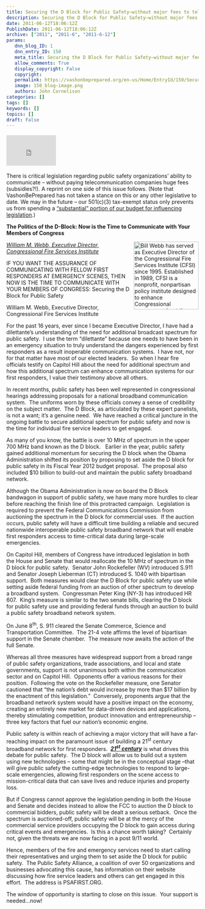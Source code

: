 ```yaml
---
title: Securing the D Block for Public Safety–without major fees to telecommunication companies
description: Securing the D Block for Public Safety–without major fees to telecommunication companies
date: 2011-06-12T18:06:12Z
PublishDate: 2011-06-12T18:06:12Z
archive: ["2011", "2011-6", "2011-6-12"]
params:
   dnn_blog_ID: 1
   dnn_entry_ID: 150
   meta_title: Securing the D Block for Public Safety–without major fees to telecommunication companies
   allow_comments: True
   display_copyright: False
   copyright: 
   permalink: https://vashonbeprepared.org/en-us/Home/EntryId/150/Securing-the-D-Block-for-Public-Safety-ndash-without-major-fees-to-telecommunication-companies
   image: 150_blog-image.png
   authors: John Cornelison
categories: []
tags: []
keywords: []
topics: []
draft: False
---
```


<div class="wlWriterHeaderFooter" style="float:none; margin:0px; padding:4px 0px 4px 0px;"><iframe src="http://www.facebook.com/widgets/like.php?href=http://vashoneoc.org/Blogs/VashonPreparedness/tabid/164/EntryId/150/Securing-the-D-Block-for-Public-Safety-ndash-without-major-fees-to-telecommunication-companies.aspx" scrolling="no" frameborder="0" style="border:none; width:130px; height:80px"></iframe></div><p>There is critical legislation regarding public safety organizations’ ability to communicate – without paying telecommunication companies huge fees (subsidies?!). A reprint on one side of this issue follows. (Note that VashonBePrepared has not taken a stance on this or any other legislative to date. We may in the future – our 501(c)(3) tax-exempt status only prevents us from spending a <a href="http://www.asaecenter.org/Resources/whitepaperdetail.cfm?ItemNumber=12202" target="_blank">“substantial” portion of our budget for influencing legislation</a>.)</p>  <p><b>The Politics of the D-Block: Now is the Time to Communicate with Your Members of Congress</b></p>  <p><img style="margin: 0px 0px 5px 5px; display: inline; float: right" title="Bill Webb has served as Executive Director of the Congressional Fire Services Institute (CFSI) since 1995. Established in 1989, CFSI is a nonprofit, nonpartisan policy institute designed to enhance Congressional awareness about the concerns and needs of the fire and emergency services. In his capacity, Bill works closely with members of Congress and fire service leaders on developing federal legislation to improve the readiness of our nation&#39;s fire and emergency services. " border="0" alt="Bill Webb has served as Executive Director of the Congressional Fire Services Institute (CFSI) since 1995. Established in 1989, CFSI is a nonprofit, nonpartisan policy institute designed to enhance Congressional awareness about the concerns and needs of the fire and emergency services. In his capacity, Bill works closely with members of Congress and fire service leaders on developing federal legislation to improve the readiness of our nation&#39;s fire and emergency services. " align="right" src="http://www.dailydispatch.com/assets/customlist/Authors_PhotoURL_43.jpg" width="170" height="178" /><i><a href="http://www.dailydispatch.com/columns/authors/William.M.Webb.Executive.Director.Congressional.Fire.Services.Institute.aspx">William M. Webb, Executive Director, Congressional Fire Services Institute</a></i><i> </i></p>  <p>IF YOU WANT THE ASSURANCE OF COMMUNICATING WITH FELLOW FIRST RESPONDERS AT EMERGENCY SCENES, THEN NOW IS THE TIME TO COMMUNICATE WITH YOUR MEMBERS OF CONGRESS: Securing the D Block for Public Safety</p>  <p>William M. Webb, Executive Director, Congressional Fire Services Institute</p>  <p>For the past 16 years, ever since I became Executive Director, I have had a dilettante’s understanding of the need for additional broadcast spectrum for public safety.&#160; I use the term “dilettante” because one needs to have been in an emergency situation to truly understand the dangers experienced by first responders as a result inoperable communication systems.&#160; I have not, nor for that matter have most of our elected leaders.&#160; So when I hear fire officials testify on Capitol Hill about the need for additional spectrum and how this additional spectrum can enhance communication systems for our first responders, I value their testimony above all others.</p>  <p>In recent months, public safety has been well represented in congressional hearings addressing proposals for a national broadband communication system.&#160; The uniforms worn by these officials convey a sense of credibility on the subject matter.&#160; The D Block, as articulated by these expert panelists, is not a want; it’s a genuine need.&#160; We have reached a critical juncture in the ongoing battle to secure additional spectrum for public safety and now is the time for individual fire service leaders to get engaged.</p>  <p>As many of you know, the battle is over 10 MHz of spectrum in the upper 700 MHz band known as the D block.&#160;&#160; Earlier in the year, public safety gained additional momentum for securing the D block when the Obama Administration shifted its position by proposing to set aside the D block for public safety in its Fiscal Year 2012 budget proposal.&#160; The proposal also included $10 billion to build-out and maintain the public safety broadband network. </p>  <p>Although the Obama Administration is now on board the D Block bandwagon in support of public safety, we have many more hurdles to clear before reaching the finish line of this protracted campaign.&#160; Legislation is required to prevent the Federal Communications Commission from auctioning the spectrum in the D block for commercial uses.&#160; If the auction occurs, public safety will have a difficult time building a reliable and secured nationwide interoperable public safety broadband network that will enable first responders access to time-critical data during large-scale emergencies.</p>  <p>On Capitol Hill, members of Congress have introduced legislation in both the House and Senate that would reallocate the 10 MHz of spectrum in the D block for public safety.&#160; Senator John Rockefeller (WV) introduced S.911 and Senator Joseph Lieberman (CT) introduced S. 1040 with bipartisan support.&#160; Both measures would clear the D Block for public safety use while setting aside federal funding from an auction of other spectrum to develop a broadband system.&#160; Congressman Peter King (NY-3) has introduced HR 607.&#160; King’s measure is similar to the two senate bills, clearing the D block for public safety use and providing federal funds through an auction to build a public safety broadband network system.</p>  <p>On June 8<sup>th</sup>, S. 911 cleared the Senate Commerce, Science and Transportation Committee.&#160; The 21-4 vote affirms the level of bipartisan support in the Senate chamber.&#160; The measure now awaits the action of the full Senate. </p>  <p>Whereas all three measures have widespread support from a broad range of public safety organizations, trade associations, and local and state governments, support is not unanimous both within the communication sector and on Capitol Hill.&#160; Opponents offer a various reasons for their position.&#160; Following the vote on the Rockefeller measure, one Senator cautioned that “the nation’s debt would increase by more than $17 billion by the enactment of this legislation.”&#160; Conversely, proponents argue that the broadband network system would have a positive impact on the economy, creating an entirely new market for data-driven devices and applications, thereby stimulating competition, product innovation and entrepreneurship – three key factors that fuel our nation’s economic engine. </p>  <p>Public safety is within reach of achieving a major victory that will have a far-reaching impact on the paramount issue of building a 21<sup>st</sup> century broadband network for first responders.&#160; <b><i><u>21<sup>st</sup> century</u></i></b> is what drives this debate for public safety.&#160; The D block will allow us to build out a system using new technologies – some that might be in the conceptual stage –that will give public safety the cutting-edge technologies to respond to large-scale emergencies, allowing first responders on the scene access to mission-critical data that can save lives and reduce injuries and property loss.</p>  <p>But if Congress cannot approve the legislation pending in both the House and Senate and decides instead to allow the FCC to auction the D block to commercial bidders, public safety will be dealt a serious setback.&#160; Once the spectrum is auctioned-off, public safety will be at the mercy of the commercial service providers occupying the D block to gain access during critical events and emergencies.&#160; Is this a chance worth taking?&#160; Certainly not, given the threats we are now facing in a post 9/11 world.</p>  <p>Hence, members of the fire and emergency services need to start calling their representatives and urging them to set aside the D block for public safety.&#160; The Public Safety Alliance, a coalition of over 50 organizations and businesses advocating this cause, has information on their website discussing how fire service leaders and others can get engaged in this effort.&#160; The address is PSAFIRST.ORG.</p>  <p>The window of opportunity is starting to close on this issue.&#160; Your support is needed…now!</p>
